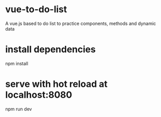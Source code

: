 # vue-to-do-list
A vue.js based to do list to practice components, methods and dynamic data

# install dependencies
npm install

# serve with hot reload at localhost:8080
npm run dev
